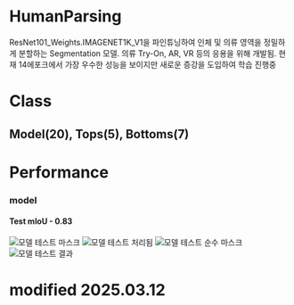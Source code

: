 # HumanParsing
ResNet101_Weights.IMAGENET1K_V1을 파인튜닝하여 인체 및 의류 영역을 정밀하게 분할하는 Segmentation 모델. 의류 Try-On, AR, VR 등의 응용을 위해 개발됨.
현재 14에포크에서 가장 우수한 성능을 보이지만 새로운 증강을 도입하여 학습 진행중

# Class
## Model(20), Tops(5), Bottoms(7)

# Performance
### model
#### Test mIoU - 0.83
![모델 테스트 마스크](/HumanParsing/assets/model_test2_mask.png)
![모델 테스트 처리됨](/HumanParsing/assets/model_test2_processed.png)
![모델 테스트 순수 마스크](/HumanParsing/assets/model_test2_pure_mask.png)
![모델 테스트 결과](/HumanParsing/assets/model_test2_result.png)

# modified 2025.03.12
